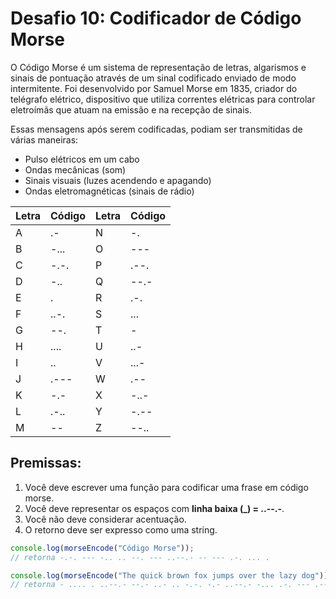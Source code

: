 # Desafio 10: Codificador de Código Morse

O Código Morse é um sistema de representação de letras, algarismos e sinais de pontuação através de um sinal codificado enviado de modo intermitente. Foi desenvolvido por Samuel Morse em 1835, criador do telégrafo elétrico, dispositivo que utiliza correntes elétricas para controlar eletroímãs que atuam na emissão e na recepção de sinais.

Essas mensagens após serem codificadas, podiam ser transmitidas de várias maneiras:

- Pulso elétricos em um cabo
- Ondas mecânicas (som)
- Sinais visuais (luzes acendendo e apagando)
- Ondas eletromagnéticas (sinais de rádio)

| Letra | Código | Letra | Código |
| ----- | ------ | ----- | ------ |
| A     | .-     | N     | -.     |
| B     | -...   | O     | ---    |
| C     | -.-.   | P     | .--.   |
| D     | -..    | Q     | --.-   |
| E     | .      | R     | .-.    |
| F     | ..-.   | S     | ...    |
| G     | --.    | T     | -      |
| H     | ....   | U     | ..-    |
| I     | ..     | V     | ...-   |
| J     | .---   | W     | .--    |
| K     | -.-    | X     | -..-   |
| L     | .-..   | Y     | -.--   |
| M     | --     | Z     | --..   |

## Premissas:

1. Você deve escrever uma função para codificar uma frase em código morse.
2. Você deve representar os espaços com **linha baixa (\_) = ..--.-**.
3. Você não deve considerar acentuação.
4. O retorno deve ser expresso como uma string.

```js
console.log(morseEncode("Código Morse"));
// retorna -.-. --- -.. .. --. --- ..--.- -- --- .-. ... .

console.log(morseEncode("The quick brown fox jumps over the lazy dog"));
// retorna - .... . ..--.- --.- ..- .. -.-. -.- ..--.- -... .-. --- .-- -. ..--.- ..-. --- -..- ..--.- .--- ..- -- .--. ... ..--.- --- ...- . .-. ..--.- - .... . ..--.- .-.. .- --.. -.-- ..--.- -.. --- --.
```
